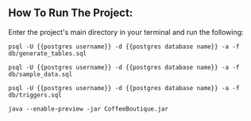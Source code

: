 
## How To Run The Project:

Enter the project's main directory in your terminal and run the following:

`psql -U {{postgres username}} -d {{postgres database name}} -a -f db/generate_tables.sql`

`psql -U {{postgres username}} -d {{postgres database name}} -a -f db/sample_data.sql`

`psql -U {{postgres username}} -d {{postgres database name}} -a -f db/triggers.sql`

`java --enable-preview -jar CoffeeBoutique.jar`
